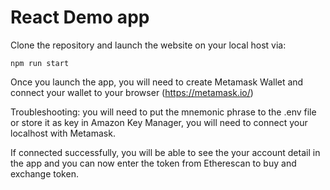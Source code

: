 # React Demo app

Clone the repository and launch the website on your local host via:

```
npm run start
```

Once you launch the app, you will need to create Metamask Wallet and connect your wallet to your browser (https://metamask.io/)

Troubleshooting: you will need to put the mnemonic phrase to the .env file or store it as key in Amazon Key Manager, you will need to connect your localhost with Metamask.

If connected successfully, you will be able to see the your account detail in the app and you can now enter the token from Etherescan to buy and exchange token. 
